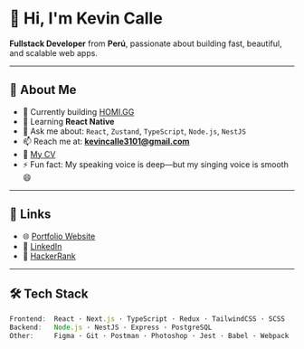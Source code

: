 # 👋 Hi, I'm Kevin Calle

**Fullstack Developer** from **Perú**, passionate about building fast, beautiful, and scalable web apps.

---

## 🚀 About Me

- 🔭 Currently building [HOMI.GG](https://github.com/flexworkFullteam/client)
- 🌱 Learning **React Native**
- 💬 Ask me about: `React`, `Zustand`, `TypeScript`, `Node.js`, `NestJS`
- 📫 Reach me at: **kevincalle3101@gmail.com**
- 🧾 [My CV](https://drive.google.com/file/d/1v7hIwMkQs45hOnkYRHLQj103Vw73TDWY/view?usp=sharing)
- ⚡ Fun fact: My speaking voice is deep—but my singing voice is smooth 😄

---

## 🔗 Links

- 🌐 [Portfolio Website](https://www.kevincalleportfolio.site)
- 💼 [LinkedIn](https://www.linkedin.com/in/kevin-calle-53935b273/)
- 🧠 [HackerRank](https://www.hackerrank.com/kevincalle31011)

---

## 🛠️ Tech Stack

```ts
Frontend:  React · Next.js · TypeScript · Redux · TailwindCSS · SCSS  
Backend:   Node.js · NestJS · Express · PostgreSQL  
Other:     Figma · Git · Postman · Photoshop · Jest · Babel · Webpack  
